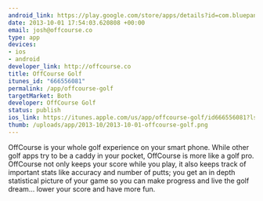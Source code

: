 ```yaml
--- 
android_link: https://play.google.com/store/apps/details?id=com.bluepants.offcourse
date: 2013-10-01 17:54:03.620808 +00:00
email: josh@offcourse.co
type: app
devices: 
- ios
- android
developer_link: http://offcourse.co
title: OffCourse Golf
itunes_id: "666556081"
permalink: /app/offcourse-golf
targetMarket: Both
developer: OffCourse Golf
status: publish
ios_link: https://itunes.apple.com/us/app/offcourse-golf/id666556081?ls=1%26mt=8
thumb: /uploads/app/2013-10/2013-10-01-offcourse-golf.png
---
```


OffCourse is your whole golf experience on your smart phone. While other golf apps try to be a caddy in your pocket, OffCourse is more like a golf pro. OffCourse not only keeps your score while you play, it also keeps track of important stats like accuracy and number of putts; you get an in depth statistical picture of your game so you can make progress and live the golf dream... lower your score and have more fun.
